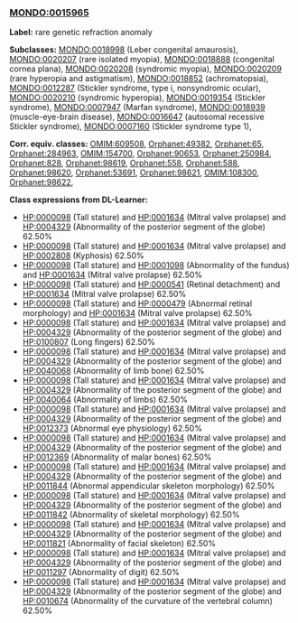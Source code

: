 
### [MONDO:0015965](http://purl.obolibrary.org/obo/MONDO_0015965)
**Label:** rare genetic refraction anomaly

**Subclasses:** [MONDO:0018998](http://purl.obolibrary.org/obo/MONDO_0018998) (Leber congenital amaurosis), [MONDO:0020207](http://purl.obolibrary.org/obo/MONDO_0020207) (rare isolated myopia), [MONDO:0018888](http://purl.obolibrary.org/obo/MONDO_0018888) (congenital cornea plana), [MONDO:0020208](http://purl.obolibrary.org/obo/MONDO_0020208) (syndromic myopia), [MONDO:0020209](http://purl.obolibrary.org/obo/MONDO_0020209) (rare hyperopia and astigmatism), [MONDO:0018852](http://purl.obolibrary.org/obo/MONDO_0018852) (achromatopsia), [MONDO:0012287](http://purl.obolibrary.org/obo/MONDO_0012287) (Stickler syndrome, type i, nonsyndromic ocular), [MONDO:0020210](http://purl.obolibrary.org/obo/MONDO_0020210) (syndromic hyperopia), [MONDO:0019354](http://purl.obolibrary.org/obo/MONDO_0019354) (Stickler syndrome), [MONDO:0007947](http://purl.obolibrary.org/obo/MONDO_0007947) (Marfan syndrome), [MONDO:0018939](http://purl.obolibrary.org/obo/MONDO_0018939) (muscle-eye-brain disease), [MONDO:0016647](http://purl.obolibrary.org/obo/MONDO_0016647) (autosomal recessive Stickler syndrome), [MONDO:0007160](http://purl.obolibrary.org/obo/MONDO_0007160) (Stickler syndrome type 1), 

**Corr. equiv. classes:** [OMIM:609508](http://purl.obolibrary.org/obo/OMIM_609508), [Orphanet:49382](http://www.orpha.net/ORDO/Orphanet_49382), [Orphanet:65](http://www.orpha.net/ORDO/Orphanet_65), [Orphanet:284963](http://www.orpha.net/ORDO/Orphanet_284963), [OMIM:154700](http://purl.obolibrary.org/obo/OMIM_154700), [Orphanet:90653](http://www.orpha.net/ORDO/Orphanet_90653), [Orphanet:250984](http://www.orpha.net/ORDO/Orphanet_250984), [Orphanet:828](http://www.orpha.net/ORDO/Orphanet_828), [Orphanet:98619](http://www.orpha.net/ORDO/Orphanet_98619), [Orphanet:558](http://www.orpha.net/ORDO/Orphanet_558), [Orphanet:588](http://www.orpha.net/ORDO/Orphanet_588), [Orphanet:98620](http://www.orpha.net/ORDO/Orphanet_98620), [Orphanet:53691](http://www.orpha.net/ORDO/Orphanet_53691), [Orphanet:98621](http://www.orpha.net/ORDO/Orphanet_98621), [OMIM:108300](http://purl.obolibrary.org/obo/OMIM_108300), [Orphanet:98622](http://www.orpha.net/ORDO/Orphanet_98622), 

**Class expressions from DL-Learner:**

- [HP:0000098](http://purl.obolibrary.org/obo/HP_0000098) (Tall stature) and [HP:0001634](http://purl.obolibrary.org/obo/HP_0001634) (Mitral valve prolapse) and [HP:0004329](http://purl.obolibrary.org/obo/HP_0004329) (Abnormality of the posterior segment of the globe) 62.50%
- [HP:0000098](http://purl.obolibrary.org/obo/HP_0000098) (Tall stature) and [HP:0001634](http://purl.obolibrary.org/obo/HP_0001634) (Mitral valve prolapse) and [HP:0002808](http://purl.obolibrary.org/obo/HP_0002808) (Kyphosis) 62.50%
- [HP:0000098](http://purl.obolibrary.org/obo/HP_0000098) (Tall stature) and [HP:0001098](http://purl.obolibrary.org/obo/HP_0001098) (Abnormality of the fundus) and [HP:0001634](http://purl.obolibrary.org/obo/HP_0001634) (Mitral valve prolapse) 62.50%
- [HP:0000098](http://purl.obolibrary.org/obo/HP_0000098) (Tall stature) and [HP:0000541](http://purl.obolibrary.org/obo/HP_0000541) (Retinal detachment) and [HP:0001634](http://purl.obolibrary.org/obo/HP_0001634) (Mitral valve prolapse) 62.50%
- [HP:0000098](http://purl.obolibrary.org/obo/HP_0000098) (Tall stature) and [HP:0000479](http://purl.obolibrary.org/obo/HP_0000479) (Abnormal retinal morphology) and [HP:0001634](http://purl.obolibrary.org/obo/HP_0001634) (Mitral valve prolapse) 62.50%
- [HP:0000098](http://purl.obolibrary.org/obo/HP_0000098) (Tall stature) and [HP:0001634](http://purl.obolibrary.org/obo/HP_0001634) (Mitral valve prolapse) and [HP:0004329](http://purl.obolibrary.org/obo/HP_0004329) (Abnormality of the posterior segment of the globe) and [HP:0100807](http://purl.obolibrary.org/obo/HP_0100807) (Long fingers) 62.50%
- [HP:0000098](http://purl.obolibrary.org/obo/HP_0000098) (Tall stature) and [HP:0001634](http://purl.obolibrary.org/obo/HP_0001634) (Mitral valve prolapse) and [HP:0004329](http://purl.obolibrary.org/obo/HP_0004329) (Abnormality of the posterior segment of the globe) and [HP:0040068](http://purl.obolibrary.org/obo/HP_0040068) (Abnormality of limb bone) 62.50%
- [HP:0000098](http://purl.obolibrary.org/obo/HP_0000098) (Tall stature) and [HP:0001634](http://purl.obolibrary.org/obo/HP_0001634) (Mitral valve prolapse) and [HP:0004329](http://purl.obolibrary.org/obo/HP_0004329) (Abnormality of the posterior segment of the globe) and [HP:0040064](http://purl.obolibrary.org/obo/HP_0040064) (Abnormality of limbs) 62.50%
- [HP:0000098](http://purl.obolibrary.org/obo/HP_0000098) (Tall stature) and [HP:0001634](http://purl.obolibrary.org/obo/HP_0001634) (Mitral valve prolapse) and [HP:0004329](http://purl.obolibrary.org/obo/HP_0004329) (Abnormality of the posterior segment of the globe) and [HP:0012373](http://purl.obolibrary.org/obo/HP_0012373) (Abnormal eye physiology) 62.50%
- [HP:0000098](http://purl.obolibrary.org/obo/HP_0000098) (Tall stature) and [HP:0001634](http://purl.obolibrary.org/obo/HP_0001634) (Mitral valve prolapse) and [HP:0004329](http://purl.obolibrary.org/obo/HP_0004329) (Abnormality of the posterior segment of the globe) and [HP:0012369](http://purl.obolibrary.org/obo/HP_0012369) (Abnormality of malar bones) 62.50%
- [HP:0000098](http://purl.obolibrary.org/obo/HP_0000098) (Tall stature) and [HP:0001634](http://purl.obolibrary.org/obo/HP_0001634) (Mitral valve prolapse) and [HP:0004329](http://purl.obolibrary.org/obo/HP_0004329) (Abnormality of the posterior segment of the globe) and [HP:0011844](http://purl.obolibrary.org/obo/HP_0011844) (Abnormal appendicular skeleton morphology) 62.50%
- [HP:0000098](http://purl.obolibrary.org/obo/HP_0000098) (Tall stature) and [HP:0001634](http://purl.obolibrary.org/obo/HP_0001634) (Mitral valve prolapse) and [HP:0004329](http://purl.obolibrary.org/obo/HP_0004329) (Abnormality of the posterior segment of the globe) and [HP:0011842](http://purl.obolibrary.org/obo/HP_0011842) (Abnormality of skeletal morphology) 62.50%
- [HP:0000098](http://purl.obolibrary.org/obo/HP_0000098) (Tall stature) and [HP:0001634](http://purl.obolibrary.org/obo/HP_0001634) (Mitral valve prolapse) and [HP:0004329](http://purl.obolibrary.org/obo/HP_0004329) (Abnormality of the posterior segment of the globe) and [HP:0011821](http://purl.obolibrary.org/obo/HP_0011821) (Abnormality of facial skeleton) 62.50%
- [HP:0000098](http://purl.obolibrary.org/obo/HP_0000098) (Tall stature) and [HP:0001634](http://purl.obolibrary.org/obo/HP_0001634) (Mitral valve prolapse) and [HP:0004329](http://purl.obolibrary.org/obo/HP_0004329) (Abnormality of the posterior segment of the globe) and [HP:0011297](http://purl.obolibrary.org/obo/HP_0011297) (Abnormality of digit) 62.50%
- [HP:0000098](http://purl.obolibrary.org/obo/HP_0000098) (Tall stature) and [HP:0001634](http://purl.obolibrary.org/obo/HP_0001634) (Mitral valve prolapse) and [HP:0004329](http://purl.obolibrary.org/obo/HP_0004329) (Abnormality of the posterior segment of the globe) and [HP:0010674](http://purl.obolibrary.org/obo/HP_0010674) (Abnormality of the curvature of the vertebral column) 62.50%



